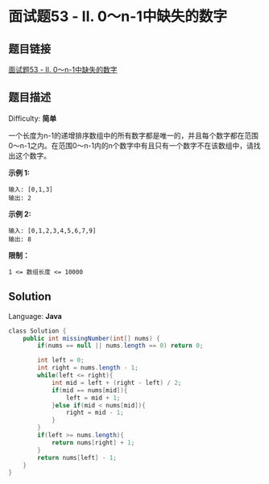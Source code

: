 # 面试题53 - II. 0～n-1中缺失的数字

## 题目链接

[面试题53 - II. 0～n-1中缺失的数字](https://leetcode-cn.com/problems/que-shi-de-shu-zi-lcof/)

## 题目描述

Difficulty: **简单**

一个长度为n-1的递增排序数组中的所有数字都是唯一的，并且每个数字都在范围0～n-1之内。在范围0～n-1内的n个数字中有且只有一个数字不在该数组中，请找出这个数字。

**示例 1:**

```
输入: [0,1,3]
输出: 2
```

**示例 2:**

```
输入: [0,1,2,3,4,5,6,7,9]
输出: 8
```

**限制：**

`1 <= 数组长度 <= 10000`

## Solution

Language: **Java**

```java
​class Solution {
    public int missingNumber(int[] nums) {
        if(nums == null || nums.length == 0) return 0;

        int left = 0;
        int right = nums.length - 1;
        while(left <= right){
            int mid = left + (right - left) / 2;
            if(mid == nums[mid]){
                left = mid + 1;
            }else if(mid < nums[mid]){
                right = mid - 1;
            }
        }
        if(left >= nums.length){
            return nums[right] + 1;
        }
        return nums[left] - 1;
    }
}
```